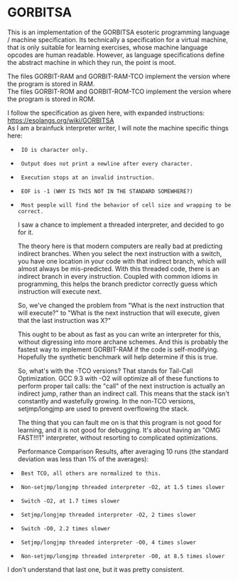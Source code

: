 GORBITSA
========

   This is an implementation of the GORBITSA esoteric programming language / machine specification.
   Its technically a specification for a virtual machine, that is only suitable for learning exercises,
   whose machine language opcodes are human readable.
   However, as language specifications define the abstract machine in which they run, the point is moot.

   The files GORBIT-RAM and GORBIT-RAM-TCO implement the version where the program is stored in RAM.  
   The files GORBIT-ROM and GORBIT-ROM-TCO implement the version where the program is stored in ROM.

   I follow the specification as given here, with expanded instructions: https://esolangs.org/wiki/GORBITSA  
   As I am a brainfuck interpreter writer, I will note the machine specific things here:
*      IO is character only.
*      Output does not print a newline after every character.
*      Execution stops at an invalid instruction.
*      EOF is -1 (WHY IS THIS NOT IN THE STANDARD SOMEWHERE?)
*      Most people will find the behavior of cell size and wrapping to be correct.

   I saw a chance to implement a threaded interpreter, and decided to go for it.

   The theory here is that modern computers are really bad at predicting indirect branches. When you
   select the next instruction with a switch, you have one location in your code with that indirect branch,
   which will almost always be mis-predicted.
   With this threaded code, there is an indirect branch in every instruction. Coupled with common idioms
   in programming, this helps the branch predictor correctly guess which instruction will execute next.

   So, we've changed the problem from "What is the next instruction that will execute?" to "What is the next 
   instruction that will execute, given that the last instruction was X?"

   This ought to be about as fast as you can write an interpreter for this, without digressing into more
   archane schemes. And this is probably the fastest way to implement GORBIT-RAM if the code is self-modifying.
   Hopefully the synthetic benchmark will help determine if this is true.

   So, what's with the -TCO versions? That stands for Tail-Call Optimization. GCC 9.3 with -O2 will optimize
   all of these functions to perform proper tail calls: the "call" of the next instruction is actually an
   indirect jump, rather than an indirect call. This means that the stack isn't constantly and wastefully
   growing. In the non-TCO versions, setjmp/longjmp are used to prevent overflowing the stack.

   The thing that you can fault me on is that this program is not good for learning, and it is not good for
   debugging. It's about having an "OMG FAST!!!1" interpreter, without resorting to complicated optimizations.

   Performance Comparison Results, after averaging 10 runs (the standard deviation was less than 1% of the averages):
*      Best TCO, all others are normalized to this.
*      Non-setjmp/longjmp threaded interpreter -O2, at 1.5 times slower
*      Switch -O2, at 1.7 times slower
*      Setjmp/longjmp threaded interpreter -O2, 2 times slower
*      Switch -O0, 2.2 times slower
*      Setjmp/longjmp threaded interpreter -O0, 4 times slower
*      Non-setjmp/longjmp threaded interpreter -O0, at 8.5 times slower

I don't understand that last one, but it was pretty consistent.